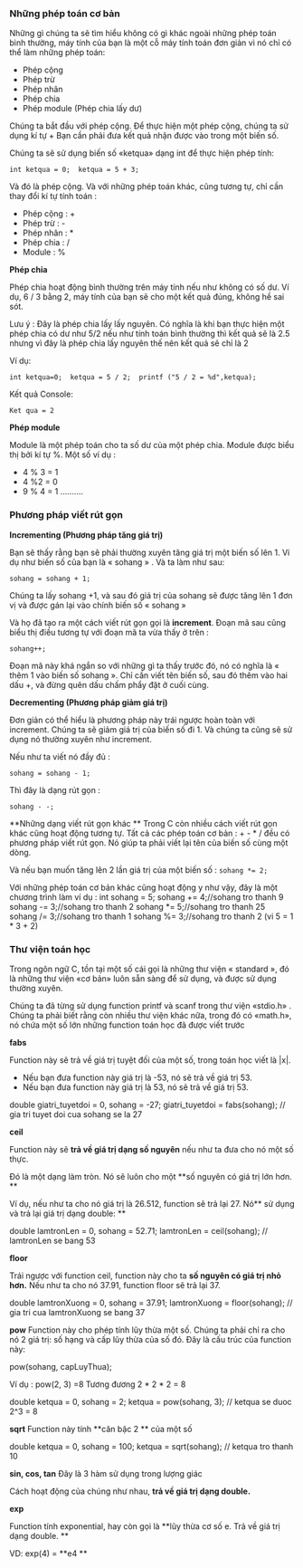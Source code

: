 ### Những phép toán cơ bản

Những gì chúng ta sẽ tìm hiểu không có gì khác ngoài những phép toán bình thường, máy tính của bạn là một cỗ máy tính toán đơn giản vì nó chỉ có thể làm những phép toán: 
- Phép cộng
- Phép trừ
- Phép nhân
- Phép chia
- Phép module (Phép chia lấy dư)

Chúng ta bắt đầu với phép cộng. Để thực hiện một phép cộng, chúng ta sử dụng kí tự +  Bạn cần phải đưa kết quả nhận được vào trong một biến số. 

Chúng ta sẽ sử dụng biến số «ketqua» dạng int để thực hiện phép tính: 

`int ketqua = 0; 
ketqua = 5 + 3; `

Và đó là phép cộng. 
Và với những phép toán khác, cũng tương tự, chỉ cần thay đổi kí tự tính toán : 

- Phép cộng : +
- Phép trừ : -
- Phép nhân : *
- Phép chia : /
- Module : %


**Phép chia**

Phép chia hoạt động bình thường trên máy tính nếu như không có số dư. Ví dụ, 6 / 3 bằng 2, máy tính của bạn sẽ cho một kết quả đúng, không hề sai sót. 

Lưu ý : Đây là phép chia lấy lấy nguyên. Có nghĩa là khi bạn thực hiện một phép chia có dư  như 5/2 nếu như tính toán bình thường thì kết quả sẽ là 2.5 nhưng vì đây là phép chia lấy nguyên thế nên kết quả sẽ chỉ là 2

Ví dụ:

`int ketqua=0; 
ketqua = 5 / 2; 
printf ("5 / 2 = %d",ketqua); `

Kết quả Console:

`Ket qua = 2`

**Phép module**

Module là một phép toán cho ta số dư của một phép chia. Module được biểu thị bởi kí tự %. 
Một số ví dụ : 
- 4 % 3 = 1
- 4 %2 = 0
- 9 % 4 = 1
..........

### Phương pháp viết rút gọn 

**Incrementing (Phương pháp tăng giá trị)**

Bạn sẽ thấy rằng bạn sẽ phải thường xuyên tăng giá trị một biến số lên 1. Ví dụ như biến số của bạn là « sohang » . Và ta làm như sau: 

`sohang = sohang + 1; `

Chúng ta lấy sohang +1, và sau đó giá trị của sohang sẽ được tăng lên 1 đơn vị và được gán lại vào chính biến số « sohang »

Và họ đã tạo ra một cách viết rút gọn gọi là **increment**. Đoạn mã sau cũng biểu thị điều tương tự với đoạn mã ta vừa thấy ở trên : 

`sohang++;`

Đoạn mã này khá ngắn so với những gì ta thấy trước đó, nó có nghĩa là « thêm 1 vào biến số sohang ». Chỉ cần viết tên biến số, sau đó thêm vào hai dấu +, và đừng quên dấu chấm phẩy đặt ở cuối cùng. 

**Decrementing (Phương pháp giảm giá trị)**

Đơn giản có thể hiểu là phương pháp này trái ngược hoàn toàn với increment. Chúng ta sẽ giảm giá trị của biến số đi 1. Và chúng ta cũng sẽ sử dụng nó thường xuyên như increment. 

Nếu như ta viết nó đầy đủ : 

`sohang = sohang - 1; `

Thì đây là dạng rút gọn : 

`sohang - -;`

**Những dạng viết rút gọn khác **
Trong C còn nhiều cách viết rút gọn khác cũng hoạt động tương tự. Tất cả các phép toán cơ bản : + - * / đều có phương pháp viết rút gọn.  Nó giúp ta phải viết lại tên của biến số cùng một dòng. 

Và nếu bạn muốn tăng lên 2 lần giá trị của một biến số : 
`sohang *= 2; `

Với những phép toán cơ bản khác cũng hoạt động y như vậy, đây là một chương trình làm ví dụ : 
int sohang = 5; 
sohang += 4;//sohang tro thanh 9
sohang -= 3;//sohang tro thanh 2 
sohang *= 5;//sohang tro thanh 25 
sohang /= 3;//sohang tro thanh 1 
sohang %= 3;//sohang tro thanh 2 (vi 5 = 1 * 3 + 2) 

### Thư viện toán học 
Trong ngôn ngữ C, tồn tại một số cái gọi là những thư viện « standard », đó là những thư viện «cơ bản» luôn sẵn sàng để sử dụng, và được sử dụng thường xuyên. 

Chúng ta đã từng sử dụng function printf và scanf trong thư viện «stdio.h» .  Chúng ta phải biết rằng còn nhiều thư viện khác nữa, trong đó có «math.h», nó chứa một số lớn những function toán học đã được viết trước

**fabs** 

Function này sẽ trả về giá trị tuyệt đối của một số, trong toán học viết là |x|. 

- Nếu bạn đưa function này giá trị là -53, nó sẽ trả về giá trị 53. 
- Nếu bạn đưa function này giá trị là 53, nó sẽ trả về giá trị 53. 

double giatri_tuyetdoi = 0, sohang = -27;
giatri_tuyetdoi = fabs(sohang); // gia tri tuyet doi cua sohang se la 27 

**ceil**

Function này sẽ **trả về giá trị dạng số nguyên** nếu như ta đưa cho nó một số thực. 
 
Đó là một dạng làm tròn. Nó sẽ luôn cho một **số nguyên có giá trị lớn hơn. **
 
Ví dụ, nếu như ta cho nó giá trị là 26.512, function sẽ trả lại 27.
Nó** sử dụng và trả lại giá trị dạng double: **

double lamtronLen = 0, sohang = 52.71;
lamtronLen = ceil(sohang); // lamtronLen se bang 53 

**floor**

Trái ngược với function ceil, function này cho ta **số nguyên có giá trị nhỏ hơn.**
Nếu như ta cho nó 37.91, function floor sẽ trả lại 37. 

double lamtronXuong = 0, sohang = 37.91; 
lamtronXuong = floor(sohang); // gia tri cua lamtronXuong se bang 37

**pow**
Function này cho phép tính lũy thừa một số. Chúng ta phải chỉ ra cho nó 2 giá trị: số hạng và cấp lũy thừa của số đó. Đây là cấu trúc của function này: 

pow(sohang, capLuyThua); 

Ví dụ : pow(2, 3) =8
Tương đương 2 * 2 * 2 = 8

double ketqua = 0, sohang = 2;
ketqua = pow(sohang, 3); // ketqua se duoc 2^3 = 8 

**sqrt** 
Function này tính **căn bậc 2 ** của một số

double ketqua = 0, sohang = 100;
ketqua = sqrt(sohang); // ketqua tro thanh 10 

**sin, cos, tan**
Đây là 3 hàm sử dụng trong lượng giác 

Cách hoạt động của chúng như nhau, **trả về giá trị dạng double.**

**exp**

Function tính exponential, hay còn gọi là **lũy thừa cơ số e. Trả về giá trị dạng double. **

VD: exp(4) = **e4 **
